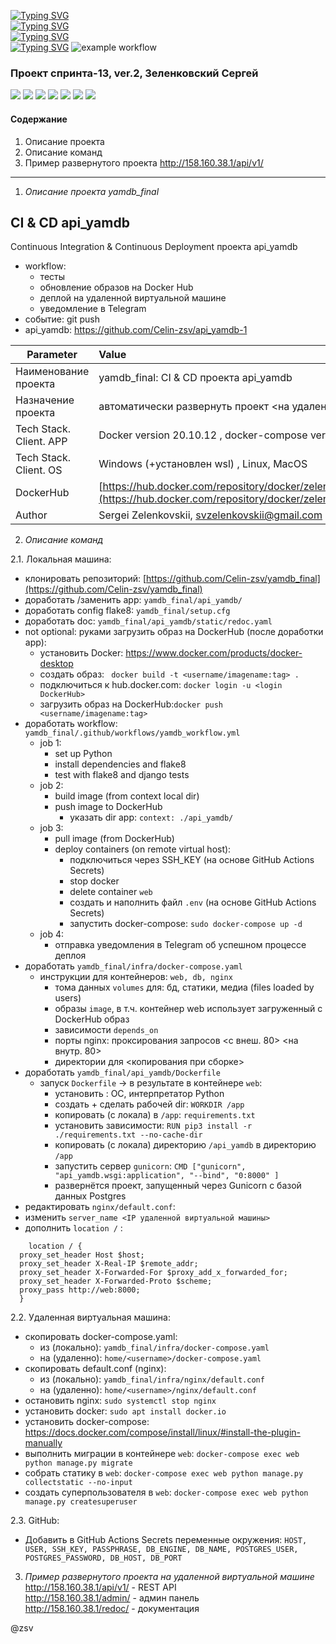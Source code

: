 [![Typing SVG](https://readme-typing-svg.herokuapp.com?font=Fira+Code&size=30&pause=1000&color=F71329&multiline=true&width=435&lines=+yamdb_final)](https://git.io/typing-svg)  
[![Typing SVG](https://readme-typing-svg.herokuapp.com?font=Fira+Code&size=20&pause=1000&color=1D39F7&multiline=true&width=435&lines=+yamdb_final)](https://git.io/typing-svg)  
[![Typing SVG](https://readme-typing-svg.herokuapp.com?font=Fira+Code&size=15&duration=2000&pause=1000&color=1FBB30F6&multiline=true&width=435&lines=+yamdb_final)](https://git.io/typing-svg)    
[![Typing SVG](https://img.shields.io/badge/yamdb_final-sprint--13%20ver.2-green)](https://git.io/typing-svg)
![example workflow](https://github.com/Celin-zsv/yamdb_final/actions/workflows/yamdb_workflow.yml/badge.svg?event=push)
### Проект спринта-13, ver.2, Зеленковский Сергей  
![](https://img.shields.io/badge/Python-3776AB?style=for-the-badge&logo=python&logoColor=white)
![](https://img.shields.io/badge/Django-092E20?style=for-the-badge&logo=django&logoColor=green)
![](https://img.shields.io/badge/PostgreSQL-316192?style=for-the-badge&logo=postgresql&logoColor=white)
![](https://img.shields.io/badge/DJANGO-REST-ff1709?style=for-the-badge&logo=django&logoColor=white&color=ff1709&labelColor=gray)
![](https://img.shields.io/badge/JWT-000000?style=for-the-badge&logo=JSON%20web%20tokens&logoColor=white)
![](https://img.shields.io/badge/Nginx-009639?style=for-the-badge&logo=nginx&logoColor=white)
![](https://img.shields.io/badge/Docker-2CA5E0?style=for-the-badge&logo=docker&logoColor=white)
#### Содержание
1. Описание проекта
2. Описание команд
3. Пример развернутого проекта http://158.160.38.1/api/v1/
***
1. *Описание проекта yamdb_final*
## CI & CD api_yamdb
Continuous Integration & Continuous Deployment проекта api_yamdb
  * workflow:  
    * тесты
    * обновление образов на Docker Hub
    * деплой на удаленной виртуальной машине
    * уведомление в Telegram
  * событие: git push
  * api_yamdb: https://github.com/Celin-zsv/api_yamdb-1

Parameter  | Value
-------------|:-------------
Наименование проекта  | yamdb_final: CI & CD проекта api_yamdb
Назначение проекта | автоматически развернуть проект <на удаленной виртуальной машине>
Tech Stack. Client. APP | Docker version 20.10.12 , docker-compose version 1.29.2 (and higher)
Tech Stack. Client. OS | Windows (+установлен wsl) , Linux, MacOS
DockerHub  | [https://hub.docker.com/repository/docker/zelenkovskii/yamdb_final/general](https://hub.docker.com/repository/docker/zelenkovskii/yamdb_final/general)
Author | Sergei Zelenkovskii, svzelenkovskii@gmail.com  

2. *Описание команд*  

2.1. Локальная машина:
* клонировать репозиторий:
[https://github.com/Celin-zsv/yamdb_final](https://github.com/Celin-zsv/yamdb_final)
* доработать  /заменить app: ``` yamdb_final/api_yamdb/ ```
* доработать config flake8: ``` yamdb_final/setup.cfg ```
* доработать doc: ```yamdb_final/api_yamdb/static/redoc.yaml```
* not optional: руками загрузить образ на DockerHub (после доработки app):
  * установить Docker: https://www.docker.com/products/docker-desktop
  * создать образ: ``` docker build -t <username/imagename:tag> .```
  * подключиться к hub.docker.com: ```docker login -u <login DockerHub>```
  * загрузить образ на DockerHub:``` docker push <username/imagename:tag> ```
* доработать workflow: ```yamdb_final/.github/workflows/yamdb_workflow.yml```
  * job 1:
    * set up Python
    * install dependencies and flake8
    * test with flake8 and django tests
  * job 2:
    * build image (from context local dir)
    * push image to DockerHub
      * указать dir app: ```context: ./api_yamdb/```
  * job 3:
    * pull image (from DockerHub)
    * deploy containers (on remote virtual host):
      * подключиться через SSH_KEY (на основе GitHub Actions Secrets)
      * stop docker
      * delete container ```web```
      * создать и наполнить файл ```.env``` (на основе GitHub Actions Secrets)
      * запустить docker-compose: ``` sudo docker-compose up -d ```
  * job 4:
    * отправка уведомления в Telegram об успешном процессе деплоя
* доработать ```yamdb_final/infra/docker-compose.yaml```
  * инструкции для контейнеров: ``` web, db, nginx ```
    * тома данных ``` volumes ``` для: бд, статики, медиа (files loaded by users)
    * образы ``` image ```, в т.ч. контейнер web использует загруженный с DockerHub образ
    * зависимости ``` depends_on ```
    * порты nginx: проксирования запросов <с внеш. 80> <на внутр. 80>  
    * директории для <копирования при сборке>
* доработать ```yamdb_final/api_yamdb/Dockerfile```
    * запуск ``` Dockerfile ``` -> в результате в контейнере ```web```:
      * установить : ОС, интерпретатор Python
      * создать + сделать рабочей dir: ```WORKDIR /app```
      * копировать (с локала) в ```/app```: ```requirements.txt```
      * установить зависимости: ```RUN pip3 install -r ./requirements.txt --no-cache-dir```
      * копировать (с локала) директорию ```/api_yamdb``` в директорию ```/app```
      * запустить сервер ```gunicorn```: ```CMD ["gunicorn", "api_yamdb.wsgi:application", "--bind", "0:8000" ]```
      * развернётся проект, запущенный через Gunicorn с базой данных Postgres
* редактировать ```nginx/default.conf```:
 * изменить ``` server_name <IP удаленной виртуальной машины> ```
 * дополнить ``` location / ``` :
```
    location / {
  proxy_set_header Host $host;
  proxy_set_header X-Real-IP $remote_addr;
  proxy_set_header X-Forwarded-For $proxy_add_x_forwarded_for;
  proxy_set_header X-Forwarded-Proto $scheme;
  proxy_pass http://web:8000;
  }
```

2.2. Удаленная виртуальная машина:
* скопировать docker-compose.yaml:
  * из (локально): ```yamdb_final/infra/docker-compose.yaml```
  * на (удаленно): ```home/<username>/docker-compose.yaml```
* скопировать default.conf (nginx):
  * из (локально): ```yamdb_final/infra/nginx/default.conf```
  * на (удаленно): ```home/<username>/nginx/default.conf```  
* остановить nginx: ``` sudo systemctl stop nginx ```
* установить docker: ``` sudo apt install docker.io ```
* установить docker-compose: https://docs.docker.com/compose/install/linux/#install-the-plugin-manually
* выполнить миграции в контейнере ```web```: ``` docker-compose exec web python manage.py migrate ```
* собрать статику в ```web```: ``` docker-compose exec web python manage.py collectstatic --no-input ```
* создать суперпользователя в ```web```: ``` docker-compose exec web python manage.py createsuperuser ```

2.3. GitHub:
* Добавить в GitHub Actions Secrets переменные окружения: ``` HOST, USER, SSH_KEY, PASSPHRASE, DB_ENGINE, DB_NAME, POSTGRES_USER, POSTGRES_PASSWORD, DB_HOST, DB_PORT ```   


3. *Пример развернутого проекта на удаленной виртуальной машине*  
http://158.160.38.1/api/v1/ - REST API  
http://158.160.38.1/admin/  - админ панель  
http://158.160.38.1/redoc/  - документация

@zsv
